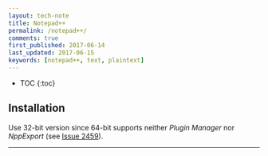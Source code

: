 ```yaml
---
layout: tech-note
title: Notepad++
permalink: /notepad++/
comments: true
first_published: 2017-06-14
last_updated: 2017-06-15
keywords: [notepad++, text, plaintext]
---
```


* TOC
{:toc}

## Installation

Use 32-bit version since 64-bit supports neither *Plugin Manager* nor
*NppExport* (see
[Issue 2459](https://github.com/notepad-plus-plus/notepad-plus-plus/issues/2459)).

---

